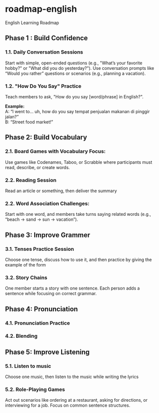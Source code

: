 # roadmap-english
English Learning Roadmap

## Phase 1 : Build Confidence

### 1.1. Daily Conversation Sessions 
Start with simple, open-ended questions (e.g., "What’s your favorite hobby?" or "What did you do yesterday?").
Use conversation prompts like “Would you rather” questions or scenarios (e.g., planning a vacation).

### 1.2. "How Do You Say" Practice

Teach members to ask, "How do you say [word/phrase] in English?".   

**Example:**  
A: “I went to... uh, how do you say tempat penjualan makanan di pinggir jalan?”  
B: “Street food market!”


## Phase 2: Build Vocabulary

### 2.1. Board Games with Vocabulary Focus:
Use games like Codenames, Taboo, or Scrabble where participants must read, describe, or create words.

### 2.2. Reading Session

Read an article or something, then deliver the summary

### 2.2. Word Association Challenges:
Start with one word, and members take turns saying related words (e.g., “beach → sand → sun → vacation”).

## Phase 3: Improve Grammer

### 3.1. Tenses Practice Session

Choose one tense, discuss how to use it, and then practice by giving the example of the form

### 3.2. Story Chains

One member starts a story with one sentence. Each person adds a sentence while focusing on correct grammar.


## Phase 4: Pronunciation

### 4.1. Pronunciation Practice

### 4.2. Blending

## Phase 5: Improve Listening 

### 5.1. Listen to music

Choose one music, then listen to the music while writing the lyrics


### 5.2. Role-Playing Games

Act out scenarios like ordering at a restaurant, asking for directions, or interviewing for a job. Focus on common sentence structures.
